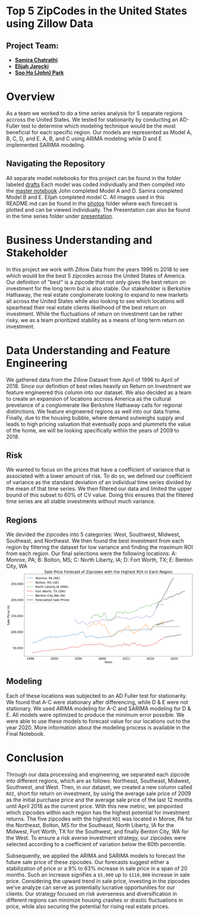# Top 5 ZipCodes in the United States using Zillow Data


## Project Team:
 - [**Samira Chatrathi**](https://github.com/sgchatrathi)
 - [**Elijah Jarocki**](https://github.com/ejarocki)
 - [**Soo Ho (John) Park**](https://github.com/soohojp)


# Overview
As a team we worked to do a time series analysis for 5 separate regions accross the United States. We tested for stationarity by conducting an AD-Fuller test to determine which modeling technique would be the most beneficial for each specific region. Our models are represented as Model A, B, C, D, and E. A, B, and C using ARIMA modeling while D and E implemented SARIMA modeling.

## Navigating the Repository
All separate model notebooks for this project  can be found in the folder labeled [drafts](https://github.com/soohojp/Phase4_Project/tree/main/time-series/drafts) Each model was coded individually and then compiled into the [master notebook](https://github.com/soohojp/Phase4_Project/blob/main/time-series/Final_Notebook_Compiled.ipynb) John completed Model A and D. Samira completed Model B and E. Elijah completed model C. All images used in this README.md can be found in the [photos](https://github.com/soohojp/Phase4_Project/tree/main/time-series/photos) folder where each forecast is plotted and can be viewed individually. The Presentation can also be found in the time series folder under [presentation](https://github.com/soohojp/Phase4_Project/blob/main/time-series/Zillow%20Zipcode%20Presentation.pdf).


# Business Understanding and Stakeholder

In this project we work with Zillow Data from the years 1996 to 2018 to see which would be the best 5 zipcodes across the United States of America. Our definition of "best" is a zipcode that not only gives the best return on investment for the long term but is also stable. Our stakeholder is Berkshire Hathaway, the real estate conglomerate looking to expand to new markets all across the United States while also looking to see which locations will spearhead their real estate clients likelihood of the best return on investment. While the fluctuations of return on investment can be rather risky, we as a team prioritized stability as a means of long term return on investment.

# Data Understanding and Feature Engineering

We gathered data from the Zillow Dataset from April of 1996 to April of 2018. Since our definition of best relies heavily on Return on Investment we feature engineered this column into our dataset. We also decided as a team to create an expansion of locations accross America as the cultural prevelance of a conglomerate like Berkshire Hathaway calls for regional distinctions. We feature engineered regions as well into our data frame. Finally, due to the housing bubble, where demand outweighs supply and leads to high pricing valuation that eventually pops and plummets the value of the home, we will be looking specifically within the years of 2009 to 2018.  

## Risk
We wanted to focus on the prices that have a coefficient of variance that is associated with a lower amount of risk. To do so, we defined our coefficient of variance as the standard deviation of an individual time series divided by the mean of that time series. We then filtered our data and limited the upper bound of this subset to 60% of CV value. Doing this ensures that the filtered time series are all stable investments without much variance. 

## Regions

We devided the zipcodes into 5 categories: West, Southwest, Midwest, Southeast, and Northeast. We then found the best investment from each region by filtering the dataset for low variance and finding the maximum ROI from each region. Our final selections were the following locations:
A: Monroe, PA; B: Bolton, MS; C: North Liberty, IA; D: Fort Worth, TX; E: Benton City, WA
![All_forecast](time-series/photos/all_forecasts.png)

## Modeling

Each of these locations was subjected to an AD Fuller test for stationarity. We found that A-C were stationary after differencing, while D & E were not stationary. We used ARIMA modeling for A-C and SARIMA modeling for D & E. All models were optimized to produce the minimum error possible. We were able to use these models to forecast value for our locations out to the year 2020. More information about the modeling process is available in the Final Notebook.

# Conclusion
Through our data processing and engineering, we separated each zipcode into different regions, which are as follows: Northeast, Southeast, Midwest, Southwest, and West. Then, in our dataset, we created a new column called `ROI`, short for return on investment, by using the average sale price of 2009 as the initial purchase price and the average sale price of the last 12 months until April 2018 as the current price. With this new metric, we pinpointed which zipcodes within each region has the highest potential for investment returns. The five zipcodes with the highest `ROI` was located in Moroe, PA for the Northeast, Bolton, MS for the Southeast, North Liberty, IA for the Midwest, Fort Worth, TX for the Southwest, and finally Benton City, WA for the West. To ensure a risk averse investment strategy, our zipcodes were selected according to a coefficient of variation below the 60th percentile.

Subsequently, we applied the ARIMA and SARIMA models to forecast the future sale price of these zipcodes. Our forecasts suggest either a stabilization of price or a 9% to 63% increase in sale price in a span of 20 months. Such an increase signifies a `$5,000` up to `$110,000` increase in sale price. Considering the upward trend in sale price, investing in the zipcodes we’ve analyze can serve as potentially lucrative opportunities for our clients. Our strategy focused on risk averseness and diversification in different regions can minimize housing crashes or drastic fluctuations in price, while also securing the potential for rising real estate prices.
